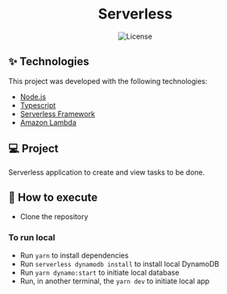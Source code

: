 <h1 align="center">Serverless</h1>

<p align="center">
  <img alt="License" src="https://img.shields.io/static/v1?label=license&message=MIT&color=8257E5&labelColor=000000">

<br>

## ✨ Technologies

This project was developed with the following technologies: 

- [Node.js](https://nodejs.org/en/)
- [Typescript](https://www.typescriptlang.org/)
- [Serverless Framework](serverless.com/)
- [Amazon Lambda](https://aws.amazon.com/pt/lambda/)

## 💻 Project

Serverless application to create and view tasks to be done.

## 🚀 How to execute

- Clone the repository

### To run local

- Run `yarn` to install dependencies
- Run `serverless dynamodb install` to install local DynamoDB
- Run `yarn dynamo:start` to initiate local database
- Run, in another terminal, the `yarn dev` to initiate local app


